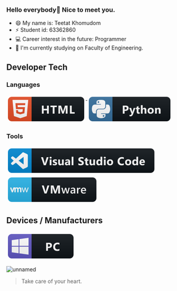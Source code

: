 ### Hello everybody👋 Nice to meet you.

- 😄 My name is: Teetat Khomudom
- ⚡ Student id: 63362860
- 💻 Career interest in the future: Programmer 
- 🔭 I'm currently studying on Faculty of Engineering.


## Developer Tech


### Languages 
<p align="left">
<a href="#">
    <img src="svg/dev/languages/html.svg" alt="html" style="vertical-align:top; margin:6px 4px">
  </a> 

<a href="#">
    <img src="svg/dev/languages/python.svg" alt="python" style="vertical-align:top; margin:6px 4px">
  </a> 

</P>

### Tools 
<p align="left">
<a href="#">
    <img src="svg/dev/tools/visualstudio_code.svg" alt="visualstudio_code" style="vertical-align:top; margin:6px 4px">
  </a>

 <a href="#">
    <img src="svg/dev/tools/vmware.svg" alt="vmware" style="vertical-align:top; margin:6px 4px">
  </a> 

</P>

## Devices / Manufacturers
<p align="left">

<a href="#">
    <img src="svg/devices/pc.svg" alt="pc" style="vertical-align:top; margin:6px 4px">
  </a>
</p>

![unnamed](https://user-images.githubusercontent.com/109601143/182021473-ffd477e4-b35e-445c-8331-6e95401ced9f.jpg)
> Take care of your heart.
